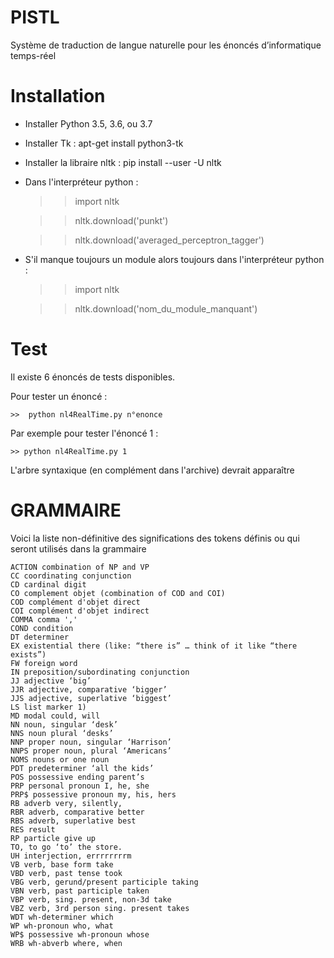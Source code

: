 # PISTL
Système de traduction de langue naturelle pour les énoncés d’informatique temps-réel 

# Installation

- Installer Python 3.5, 3.6, ou 3.7
- Installer Tk : apt-get install python3-tk
- Installer la libraire nltk : pip install --user -U nltk
- Dans l'interpréteur python : 

    >> import nltk

    >> nltk.download('punkt')

    >> nltk.download('averaged_perceptron_tagger')

- S'il manque toujours un module alors toujours dans l'interpréteur python :
    
    >> import nltk

    >> nltk.download('nom_du_module_manquant')

# Test

Il existe 6 énoncés de tests disponibles.

Pour tester un énoncé :

    >>  python nl4RealTime.py n°enonce

Par exemple pour tester l'énoncé 1 :

    >> python nl4RealTime.py 1

L'arbre syntaxique (en complément dans l'archive) devrait apparaître

# GRAMMAIRE 

Voici la liste non-définitive des significations des tokens définis ou qui seront utilisés dans la grammaire

    ACTION combination of NP and VP
    CC coordinating conjunction
    CD cardinal digit
    CO complement objet (combination of COD and COI)
    COD complément d'objet direct
    COI complément d'objet indirect
    COMMA comma ','
    COND condition
    DT determiner
    EX existential there (like: “there is” … think of it like “there exists”)
    FW foreign word
    IN preposition/subordinating conjunction
    JJ adjective ‘big’
    JJR adjective, comparative ‘bigger’
    JJS adjective, superlative ‘biggest’
    LS list marker 1)
    MD modal could, will
    NN noun, singular ‘desk’
    NNS noun plural ‘desks’
    NNP proper noun, singular ‘Harrison’
    NNPS proper noun, plural ‘Americans’
    NOMS nouns or one noun
    PDT predeterminer ‘all the kids’
    POS possessive ending parent’s
    PRP personal pronoun I, he, she
    PRP$ possessive pronoun my, his, hers
    RB adverb very, silently,
    RBR adverb, comparative better
    RBS adverb, superlative best
    RES result
    RP particle give up
    TO, to go ‘to’ the store.
    UH interjection, errrrrrrrm
    VB verb, base form take
    VBD verb, past tense took
    VBG verb, gerund/present participle taking
    VBN verb, past participle taken
    VBP verb, sing. present, non-3d take
    VBZ verb, 3rd person sing. present takes
    WDT wh-determiner which
    WP wh-pronoun who, what
    WP$ possessive wh-pronoun whose
    WRB wh-abverb where, when

